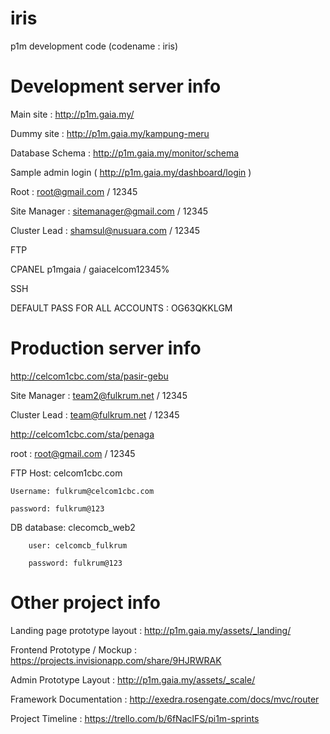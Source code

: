 iris
====
p1m development code (codename : iris)

Development server info
=============
Main site : http://p1m.gaia.my/

Dummy site : http://p1m.gaia.my/kampung-meru

Database Schema : http://p1m.gaia.my/monitor/schema

Sample admin login ( http://p1m.gaia.my/dashboard/login )

Root : root@gmail.com / 12345

Site Manager : sitemanager@gmail.com / 12345

Cluster Lead : shamsul@nusuara.com / 12345

FTP


CPANEL
p1mgaia / gaiacelcom12345%


SSH

DEFAULT PASS FOR ALL ACCOUNTS : OG63QKKLGM

Production server info
================
http://celcom1cbc.com/sta/pasir-gebu 

Site Manager : team2@fulkrum.net / 12345

Cluster Lead : team@fulkrum.net / 12345

http://celcom1cbc.com/sta/penaga

root : root@gmail.com / 12345

FTP
	Host: celcom1cbc.com
	
	Username: fulkrum@celcom1cbc.com
	
	password: fulkrum@123


DB
		database: clecomcb_web2
		
		user: celcomcb_fulkrum
		
		password: fulkrum@123



Other project info
=====

Landing page prototype layout : http://p1m.gaia.my/assets/_landing/

Frontend Prototype / Mockup : https://projects.invisionapp.com/share/9HJRWRAK

Admin Prototype Layout : http://p1m.gaia.my/assets/_scale/

Framework Documentation : http://exedra.rosengate.com/docs/mvc/router

Project Timeline : https://trello.com/b/6fNaclFS/pi1m-sprints






